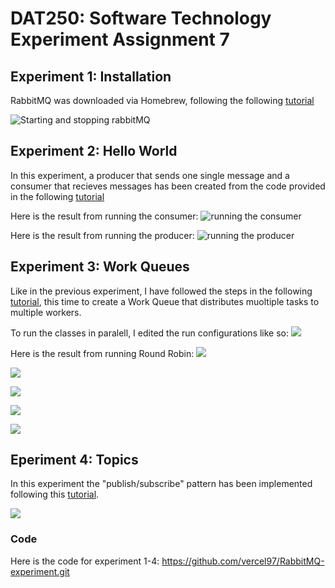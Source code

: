 # DAT250: Software Technology Experiment Assignment 7

## Experiment 1: Installation

RabbitMQ was downloaded via Homebrew, following the following [tutorial](https://www.rabbitmq.com/install-homebrew.html)

![Starting and stopping rabbitMQ](bilder/innlevering7/installing.png)

## Experiment 2: Hello World
In this experiment, a producer that sends one single message and a consumer that recieves messages has been created 
from the code provided in the following [tutorial](https://www.rabbitmq.com/tutorials/tutorial-one-java.html)

Here is the result from running the consumer:
![running the consumer](bilder/innlevering7/exp2.png)

Here is the result from running the producer:
![running the producer](bilder/innlevering7/exp2-2.png)


## Experiment 3: Work Queues
Like in the previous experiment, I have followed the steps in the following [tutorial](https://www.rabbitmq.com/tutorials/tutorial-two-java.html),
this time to create a Work Queue that distributes muoltiple tasks to multiple workers. 

To run the classes in paralell, I edited the run configurations like so:
![](bilder/innlevering7/run-conf.png)

Here is the result from running Round Robin:
![](bilder/innlevering7/exp3-1.png)

![](bilder/innlevering7/exp3-2.png)

![](bilder/innlevering7/exp3-3.png)

![](bilder/innlevering7/exp3-4.png)

![](bilder/innlevering7/exp3-5.png)

## Eperiment 4: Topics
In this experiment the "publish/subscribe" pattern has been implemented following this [tutorial](https://www.rabbitmq.com/tutorials/tutorial-three-java.html).

![](bilder/innlevering7/exp4.png)


### Code 
Here is the code for experiment 1-4:
https://github.com/vercel97/RabbitMQ-experiment.git

